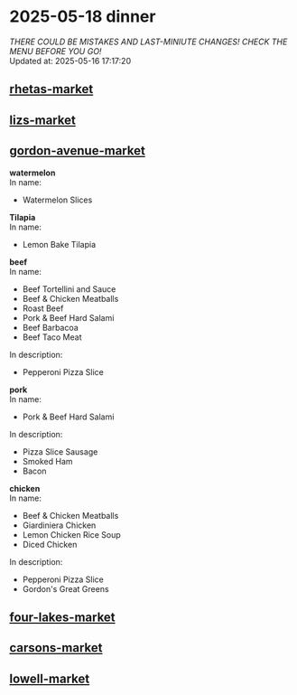 # 2025-05-18 dinner  
*THERE COULD BE MISTAKES AND LAST-MINIUTE CHANGES! CHECK THE MENU BEFORE YOU GO!*  
Updated at: 2025-05-16 17:17:20  
## [rhetas-market](https://wisc-housingdining.nutrislice.com/menu/rhetas-market/dinner/2025-05-18)  
## [lizs-market](https://wisc-housingdining.nutrislice.com/menu/lizs-market/dinner/2025-05-18)  
## [gordon-avenue-market](https://wisc-housingdining.nutrislice.com/menu/gordon-avenue-market/dinner/2025-05-18)  
**watermelon**  
In name:   
 - Watermelon Slices  
  
**Tilapia**  
In name:   
 - Lemon Bake Tilapia  
  
**beef**  
In name:   
 - Beef Tortellini and Sauce  
 - Beef & Chicken Meatballs  
 - Roast Beef  
 - Pork & Beef Hard Salami  
 - Beef Barbacoa  
 - Beef Taco Meat  
  
In description:   
 - Pepperoni Pizza Slice  
  
**pork**  
In name:   
 - Pork & Beef Hard Salami  
  
In description:   
 - Pizza Slice Sausage  
 - Smoked Ham  
 - Bacon  
  
**chicken**  
In name:   
 - Beef & Chicken Meatballs  
 - Giardiniera Chicken  
 - Lemon Chicken Rice Soup  
 - Diced Chicken  
  
In description:   
 - Pepperoni Pizza Slice  
 - Gordon's Great Greens  
  
## [four-lakes-market](https://wisc-housingdining.nutrislice.com/menu/four-lakes-market/dinner/2025-05-18)  
## [carsons-market](https://wisc-housingdining.nutrislice.com/menu/carsons-market/dinner/2025-05-18)  
## [lowell-market](https://wisc-housingdining.nutrislice.com/menu/lowell-market/dinner/2025-05-18)  
  
